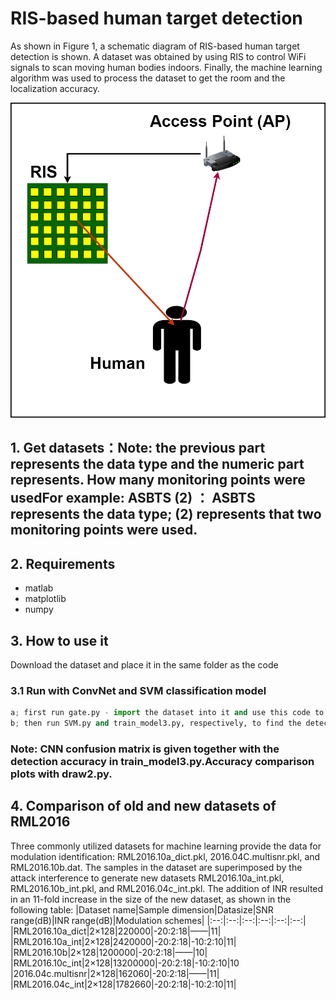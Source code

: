#  RIS-based human target detection
 As shown in Figure 1, a schematic diagram of RIS-based human target detection is shown. A dataset was obtained by using RIS to control WiFi signals to scan moving human bodies indoors. Finally, the machine learning algorithm was used to process the dataset to get the room and the localization accuracy.
 <div align=center>
<img src="fig1.png"> 
</div>

## 1. Get datasets：Note: the previous part represents the data type and the numeric part represents. How many monitoring points were usedFor example: ASBTS (2) ： ASBTS represents the data type; (2) represents that two monitoring points were used.


## 2. Requirements
- matlab
- matplotlib
- numpy 
## 3. How to use it
Download the dataset and place it in the same folder as the code
### 3.1 Run with ConvNet and SVM classification model
```python 
a; first run gate.py - import the dataset into it and use this code to partition the dataset
b; then run SVM.py and train_model3.py, respectively, to find the detection accuracy.
```
### Note: CNN confusion matrix is given together with the detection accuracy in train_model3.py.Accuracy comparison plots with draw2.py.

## 4. Comparison of old and new datasets of RML2016
Three commonly utilized datasets for machine learning provide the data for modulation identification: RML2016.10a_dict.pkl, 2016.04C.multisnr.pkl, and RML2016.10b.dat. The samples in the dataset are superimposed by the attack interference to generate new datasets RML2016.10a_int.pkl, RML2016.10b_int.pkl, and RML2016.04c_int.pkl. The addition of INR resulted in an 11-fold increase in the size of the new dataset, as shown in the following table:
|Dataset name|Sample dimension|Datasize|SNR range(dB)|INR range(dB)|Modulation schemes|
|:--:|:--:|:--:|:--:|:--:|:--:|
|RML2016.10a_dict|2×128|220000|-20:2:18|——|11|
|RML2016.10a_int|2×128|2420000|-20:2:18|-10:2:10|11|
|RML2016.10b|2×128|1200000|-20:2:18|——|10|
|RML2016.10c_int|2×128|13200000|-20:2:18|-10:2:10|10
|2016.04c.multisnr|2×128|162060|-20:2:18|——|11|
|RML2016.04c_int|2×128|1782660|-20:2:18|-10:2:10|11|
